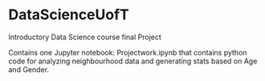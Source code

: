 # DataScienceUofT
Introductory Data Science course final Project

Contains one Jupyter notebook: Projectwork.ipynb that contains python code for analyzing neighbourhood data and generating stats
based on Age and Gender.
